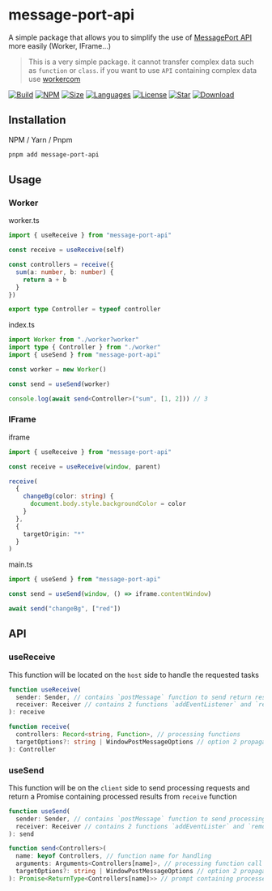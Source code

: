 # message-port-api

A simple package that allows you to simplify the use of [MessagePort API](https://developer.mozilla.org/en-US/docs/Web/API/MessagePort) more easily (Worker, IFrame...)

> This is a very simple package. it cannot transfer complex data such as `function` or `class`. if you want to use `API` containing complex data use [workercom](https://npmjs.org/package/workercom)

[![Build](https://github.com/tachibana-shin/message-port-api/actions/workflows/test.yml/badge.svg)](https://github.com/tachibana-shin/message-port-api/actions/workflows/test.yml)
[![NPM](https://badge.fury.io/js/message-port-api.svg)](http://badge.fury.io/js/message-port-api)
[![Size](https://img.shields.io/bundlephobia/minzip/message-port-api/latest)](https://npmjs.org/package/message-port-api)
[![Languages](https://img.shields.io/github/languages/top/tachibana-shin/message-port-api)](https://npmjs.org/package/message-port-api)
[![License](https://img.shields.io/npm/l/message-port-api)](https://npmjs.org/package/message-port-api)
[![Star](https://img.shields.io/github/stars/tachibana-shin/message-port-api)](https://github.com/tachibana-shin/message-port-api/stargazers)
[![Download](https://img.shields.io/npm/dm/message-port-api)](https://npmjs.org/package/message-port-api)

## Installation

NPM / Yarn / Pnpm

```bash
pnpm add message-port-api
```

## Usage

### Worker

worker.ts

```ts
import { useReceive } from "message-port-api"

const receive = useReceive(self)

const controllers = receive({
  sum(a: number, b: number) {
    return a + b
  }
})

export type Controller = typeof controller
```

index.ts

```ts
import Worker from "./worker?worker"
import type { Controller } from "./worker"
import { useSend } from "message-port-api"

const worker = new Worker()

const send = useSend(worker)

console.log(await send<Controller>("sum", [1, 2])) // 3
```

### IFrame

iframe

```ts
import { useReceive } from "message-port-api"

const receive = useReceive(window, parent)

receive(
  {
    changeBg(color: string) {
      document.body.style.backgroundColor = color
    }
  },
  {
    targetOrigin: "*"
  }
)
```

main.ts

```ts
import { useSend } from "message-port-api"

const send = useSend(window, () => iframe.contentWindow)

await send("changeBg", ["red"])
```

## API

### useReceive
This function will be located on the `host` side to handle the requested tasks

```ts
function useReceive(
  sender: Sender, // contains `postMessage` function to send return results
  receiver: Receiver // contains 2 functions `addEventListener` and `removeEventListener` to listen to and cancel the `message` event
): receive

function receive(
  controllers: Record<string, Function>, // processing functions
  targetOptions?: string | WindowPostMessageOptions // option 2 propagates to `postMessage`
): Controller
```

### useSend
This function will be on the `client` side to send processing requests and return a Promise containing processed results from `receive` function

```ts
function useSend(
  sender: Sender, // contains `postMessage` function to send processing request
  receiver: Receiver // contains 2 functions `addEventLister` and `removeEventListener` to listen to and cancel the event `message` containing the results processed through the `receive` function
): send

function send<Controllers>(
  name: keyof Controllers, // function name for handling
  arguments: Arguments<Controllers[name]>, // processing function call parameter
  targetOptions?: string | WindowPostMessageOptions // option 2 propagates to `postMessage`
): Promise<ReturnType<Controllers[name]>> // prompt containing processed results
```

